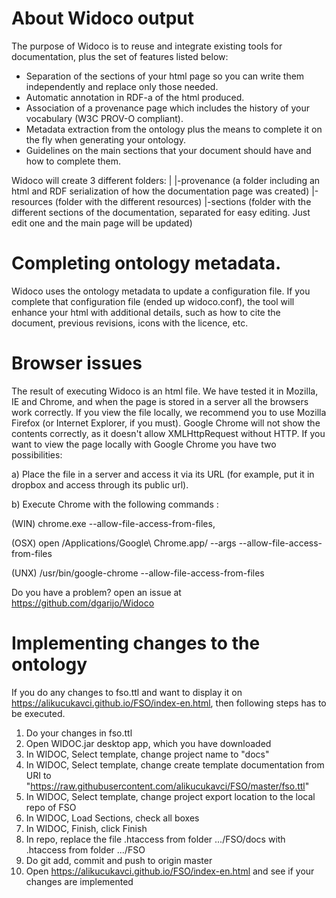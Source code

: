 About Widoco output
===================
The purpose of Widoco is to reuse and integrate existing tools for documentation, plus the set of features listed below:
* Separation of the sections of your html page so you can write them independently and replace only those needed.
* Automatic annotation in RDF-a of the html produced.
* Association of a provenance page which includes the history of your vocabulary (W3C PROV-O compliant).
* Metadata extraction from the ontology plus the means to complete it on the fly when generating your ontology.
* Guidelines on the main sections that your document should have and how to complete them.

Widoco will create 3 different folders:
|
|-provenance (a folder including an html and RDF serialization of how the documentation page was created)
|-resources (folder with the different resources)
|-sections (folder with the different sections of the documentation, separated for easy editing. Just edit one and the main page will be updated)

Completing ontology metadata.
===================
Widoco uses the ontology metadata to update a configuration file. If you complete that configuration file (ended up widoco.conf), the tool will enhance your html with additional details, such as how to cite the document, previous revisions, icons with the licence, etc.

Browser issues
==========
The result of executing Widoco is an html file. We have tested it in Mozilla, IE and Chrome, and when the page is stored in a server all the browsers work correctly. If you view the file locally, we recommend you to use Mozilla Firefox (or Internet Explorer, if you must). Google Chrome will not show the contents correctly, as it doesn't allow  XMLHttpRequest without HTTP. If you want to view the page locally with Google Chrome you have two possibilities:

a) Place the file in a server and access it via its URL (for example, put it in dropbox and access through its public url).

b) Execute Chrome with the following commands :

(WIN) chrome.exe --allow-file-access-from-files,

(OSX) open /Applications/Google\ Chrome.app/ --args --allow-file-access-from-files

(UNX) /usr/bin/google-chrome --allow-file-access-from-files

Do you have a problem? open an issue at https://github.com/dgarijo/Widoco

Implementing changes to the ontology
==========
If you do any changes to fso.ttl and want to display it on https://alikucukavci.github.io/FSO/index-en.html, then following steps has to be executed. 
1. Do your changes in fso.ttl
2. Open WIDOC.jar desktop app, which you have downloaded
3. In WIDOC, Select template, change project name to "docs"
4. In WIDOC, Select template, change create template documentation from URI to "https://raw.githubusercontent.com/alikucukavci/FSO/master/fso.ttl"
5. In WIDOC, Select template, change project export location to the local repo of FSO
6. In WIDOC, Load Sections, check all boxes
7. In WIDOC, Finish, click Finish
8. In repo, replace the file .htaccess from folder .../FSO/docs with .htaccess from folder .../FSO   
9. Do git add, commit and push to origin master
10. Open https://alikucukavci.github.io/FSO/index-en.html and see if your changes are implemented

